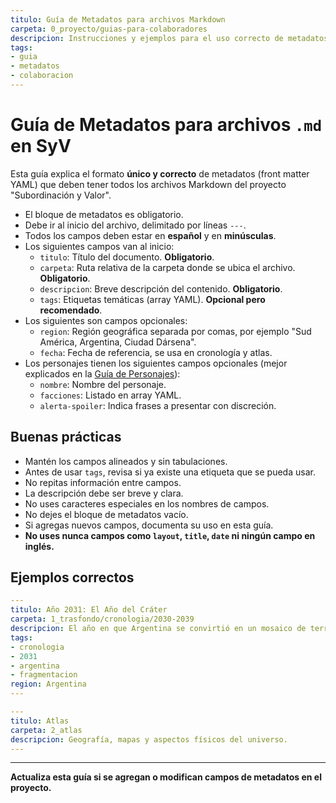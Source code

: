 ```yaml
---
titulo: Guía de Metadatos para archivos Markdown
carpeta: 0_proyecto/guias-para-colaboradores
descripcion: Instrucciones y ejemplos para el uso correcto de metadatos en los archivos .md del proyecto SyV.
tags:
- guia
- metadatos
- colaboracion
---
```



# Guía de Metadatos para archivos `.md` en SyV

Esta guía explica el formato **único y correcto** de metadatos (front matter YAML) que deben tener todos los archivos Markdown del proyecto "Subordinación y Valor".

- El bloque de metadatos es obligatorio.
- Debe ir al inicio del archivo, delimitado por líneas `---`.
- Todos los campos deben estar en **español** y en **minúsculas**.
- Los siguientes campos van al inicio:
  - `titulo`: Título del documento. **Obligatorio**.
  - `carpeta`: Ruta relativa de la carpeta donde se ubica el archivo. **Obligatorio**.
  - `descripcion`: Breve descripción del contenido. **Obligatorio**.
  - `tags`: Etiquetas temáticas (array YAML). **Opcional pero recomendado**.
- Los siguientes son campos opcionales:
  - `region`: Región geográfica separada por comas, por ejemplo "Sud América, Argentina, Ciudad Dársena".
  - `fecha`: Fecha de referencia, se usa en cronología y atlas. 
- Los personajes tienen los siguientes campos opcionales (mejor explicados en la [Guía de Personajes](./guia-de-personajes.md)):
  - `nombre`: Nombre del personaje.
  - `facciones`: Listado en array YAML.
  - `alerta-spoiler`: Indica frases a presentar con discreción.


## Buenas prácticas
- Mantén los campos alineados y sin tabulaciones.
- Antes de usar `tags`, revisa si ya existe una etiqueta que se pueda usar.
- No repitas información entre campos.
- La descripción debe ser breve y clara.
- No uses caracteres especiales en los nombres de campos.
- No dejes el bloque de metadatos vacío.
- Si agregas nuevos campos, documenta su uso en esta guía.
- **No uses nunca campos como `layout`, `title`, `date` ni ningún campo en inglés.**


## Ejemplos correctos

```yaml
---
titulo: Año 2031: El Año del Cráter
carpeta: 1_trasfondo/cronologia/2030-2039
descripcion: El año en que Argentina se convirtió en un mosaico de territorios en guerra, las primeras ciudades-estado independientes del mundo, una zona de exclusión donde antes estuvo la capital, napas contaminadas y mapas redibujados mensualmente.
tags:
- cronologia
- 2031
- argentina
- fragmentacion
region: Argentina
---
```

```yaml
---
titulo: Atlas
carpeta: 2_atlas
descripcion: Geografía, mapas y aspectos físicos del universo.
---
```


---

**Actualiza esta guía si se agregan o modifican campos de metadatos en el proyecto.**
